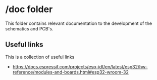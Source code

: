 # /doc folder

This folder contains relevant documentation to the development of the schematics and PCB's.

## Useful links

This is a collection of useful links

 - https://docs.espressif.com/projects/esp-idf/en/latest/esp32/hw-reference/modules-and-boards.html#esp32-wroom-32
